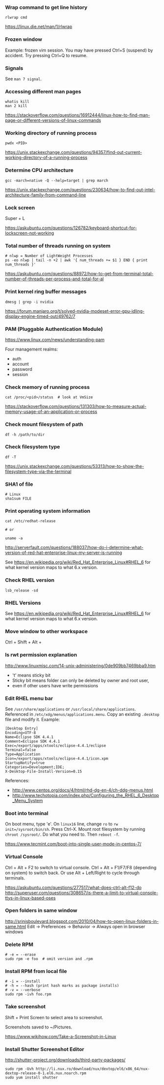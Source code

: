 ### Wrap command to get line history

```
rlwrap cmd
```

https://linux.die.net/man/1/rlwrap


### Frozen window

Example: frozen vim session. You may have pressed Ctrl+S (suspend) by accident. Try pressing Ctrl+Q to resume.


### Signals

See `man 7 signal`.


### Accessing different man pages

```
whatis kill
man 2 kill
```

https://stackoverflow.com/questions/16912444/linux-how-to-find-man-page-or-different-versions-of-linux-commands


### Working directory of running process

```
pwdx <PID>
```

https://unix.stackexchange.com/questions/94357/find-out-current-working-directory-of-a-running-process


### Determine CPU architecture

```
gcc -march=native -Q --help=target | grep march
```

https://unix.stackexchange.com/questions/230634/how-to-find-out-intel-architecture-family-from-command-line


### Lock screen

Super + L

https://askubuntu.com/questions/126782/keyboard-shortcut-for-lockscreen-not-working


### Total number of threads running on system

```
# nlwp = Number of LightWeight Processes
ps -eo nlwp | tail -n +2 | awk '{ num_threads += $1 } END { print num_threads }'
```

https://askubuntu.com/questions/88972/how-to-get-from-terminal-total-number-of-threads-per-process-and-total-for-al


### Print kernel ring buffer messages

```
dmesg | grep -i nvidia
```

https://forum.manjaro.org/t/solved-nvidia-modeset-error-gpu-idling-display-engine-timed-out/49762/7


### PAM (Pluggable Authentication Module)

https://www.linux.com/news/understanding-pam

Four management realms:
* auth
* account
* password
* session


### Check memory of running process

```
cat /proc/<pid>/status  # look at VmSize
```

https://stackoverflow.com/questions/131303/how-to-measure-actual-memory-usage-of-an-application-or-process


### Check mount filesystem of path

```
df -h /path/to/dir
```


### Check filesystem type

```
df -T
```

https://unix.stackexchange.com/questions/53313/how-to-show-the-filesystem-type-via-the-terminal


### SHA1 of file

```
# Linux
sha1sum FILE
```


### Print operating system information

```
cat /etc/redhat-release

# or

uname -a
```
http://serverfault.com/questions/188037/how-do-i-determine-what-version-of-red-hat-enterprise-linux-my-server-is-running

See https://en.wikipedia.org/wiki/Red_Hat_Enterprise_Linux#RHEL_6 for what kernel version maps to what 6.x version.


### Check RHEL version

```
lsb_release -sd
```


### RHEL Versions

See https://en.wikipedia.org/wiki/Red_Hat_Enterprise_Linux#RHEL_6 for what kernel version maps to what 6.x version.


### Move window to other workspace

Ctrl + Shift + Alt + <arrow>


### ls rwt permission explanation

http://www.linuxmisc.com/14-unix-administering/0de909bb7469bba9.htm

* 't' means sticky bit
* Sticky bit means folder can only be deleted by owner and root user,
* even if other users have write permissions


### Edit RHEL menu bar

See `/usr/share/applications` or `/usr/local/share/applications`. Referenced in `/etc/xdg/menus/applications.menu`. Copy an existing `.desktop` file and modify it. Example:

```
[Desktop Entry]
Encoding=UTF-8
Name=Eclipse SDK 4.4.1
Comment=Eclipse SDK 4.4.1
Exec=/export/apps/xtools/eclipse-4.4.1/eclipse
Terminal=false
Type=Application
Icon=/export/apps/xtools/eclipse-4.4.1/icon.xpm
StartupNotify=true
Categories=Development;IDE;
X-Desktop-File-Install-Version=0.15
```

References:

* http://www.centos.org/docs/4/html/rhd-dg-en-4/ch-ddg-menus.html
* http://www.techotopia.com/index.php/Configuring_the_RHEL_6_Desktop_Menu_System


### Boot into terminal

On boot menu, type 'e'. On `linux16` line, change `ro` to `rw init=/sysroot/bin/sh`. Press Ctrl-X. Mount root filesystem by running `chroot /sysroot/`. Do what you need to. Then `reboot -f`.

https://www.tecmint.com/boot-into-single-user-mode-in-centos-7/


### Virtual Console

Ctrl + Alt + F2 to switch to virtual console. Ctrl + Alt + F1/F7/F8 (depending on system) to switch back. Or use Alt + Left/Right to cycle through terminals.

https://askubuntu.com/questions/277517/what-does-ctrl-alt-f12-do
http://superuser.com/questions/308657/is-there-a-limit-to-virtual-console-ttys-in-linux-based-oses


### Open folders in same window

http://srinisboulevard.blogspot.com/2010/04/how-to-open-linux-folders-in-same.html
Edit -> Preferences -> Behavior -> Always open in browser windows


### Delete RPM

```
# -e = --erase
sudo rpm -e foo  # omit version and .rpm
```


### Install RPM from local file

```
# -i = --install
# -h = --hash (print hash marks as package installs)
# -v = --verbose
sudo rpm -ivh foo.rpm
```


### Take screenshot

Shift + Print Screen to select area to screenshot.

Screenshots saved to ~/Pictures.

https://www.wikihow.com/Take-a-Screenshot-in-Linux


### Install Shutter Screenshot Editor

http://shutter-project.org/downloads/third-party-packages/

```
sudo rpm -Uvh http://li.nux.ro/download/nux/dextop/el6/x86_64/nux-dextop-release-0-1.el6.nux.noarch.rpm
sudo yum install shutter
```
